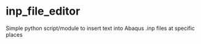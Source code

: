 # inp_file_editor
Simple python script/module to insert text into Abaqus .inp files at specific places
